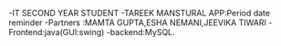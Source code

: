 -IT SECOND YEAR STUDENT 
-TAREEK MANSTURAL APP:Period date reminder
-Partners :MAMTA GUPTA,ESHA NEMANI,JEEVIKA TIWARI
-Frontend:java(GUI:swing)
-backend:MySQL.

